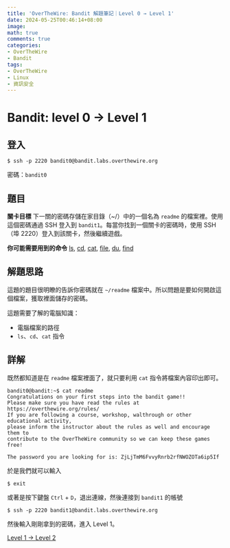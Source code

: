 ```yaml
---
title: 'OverTheWire: Bandit 解題筆記｜Level 0 → Level 1'
date: 2024-05-25T00:46:14+08:00
image: 
math: true
comments: true
categories:
- OverTheWire
- Bandit
tags:
- OverTheWire
- Linux
- 資訊安全
---
```

# Bandit: level 0 → Level 1

## 登入
```shell
$ ssh -p 2220 bandit0@bandit.labs.overthewire.org
```
密碼：`bandit0`

## 題目
**關卡目標**
下一關的密碼存儲在家目錄（~/）中的一個名為 `readme` 的檔案裡。使用這個密碼通過 SSH 登入到 `bandit1`。每當你找到一個關卡的密碼時，使用 SSH（埠 2220）登入到該關卡，然後繼續遊戲。

**你可能需要用到的命令**
[ls](https://man7.org/linux/man-pages/man1/ls.1.html), [cd](https://man7.org/linux/man-pages/man1/cd.1p.html), [cat](https://man7.org/linux/man-pages/man1/cat.1.html), [file](https://man7.org/linux/man-pages/man1/file.1.html), [du](https://man7.org/linux/man-pages/man1/du.1.html), [find](https://man7.org/linux/man-pages/man1/find.1.html)

## 解題思路
這題的題目很明瞭的告訴你密碼就在 `~/readme` 檔案中。所以問題是要如何開啟這個檔案，獲取裡面儲存的密碼。

這題需要了解的電腦知識：
- 電腦檔案的路徑
- `ls`、`cd`、`cat` 指令

## 詳解
既然都知道是在 `readme` 檔案裡面了，就只要利用 `cat` 指令將檔案內容印出即可。
```shell
bandit0@bandit:~$ cat readme
Congratulations on your first steps into the bandit game!!
Please make sure you have read the rules at https://overthewire.org/rules/
If you are following a course, workshop, walthrough or other educational activity,
please inform the instructor about the rules as well and encourage them to
contribute to the OverTheWire community so we can keep these games free!

The password you are looking for is: ZjLjTmM6FvvyRnrb2rfNWOZOTa6ip5If
```
於是我們就可以輸入
```shell
$ exit
```
或著是按下鍵盤 `Ctrl` + `D`，退出連線，然後連接到 `bandit1` 的帳號
```shell
$ ssh -p 2220 bandit1@bandit.labs.overthewire.org
```
然後輸入剛剛拿到的密碼，進入 Level 1。

[Level 1 → Level 2](/l4ww02JDQz2gelf_PNMlnQ)